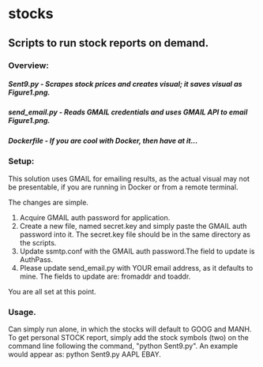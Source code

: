 # stocks
## Scripts to run stock reports on demand.
### Overview:
##### Sent9.py - Scrapes stock prices and creates visual; it saves visual as Figure1.png.
##### send_email.py - Reads GMAIL credentials and uses GMAIL API to email Figure1.png.
##### Dockerfile - If you are cool with Docker, then have at it...
### Setup:
This solution uses GMAIL for emailing results, as the actual visual may not be presentable, if you are running in Docker or from a remote terminal. 

The changes are simple.
1. Acquire GMAIL auth password for application.
2. Create a new file, named secret.key and simply paste the GMAIL auth password into it. The secret.key file should be in the same directory as the scripts.
3. Update ssmtp.conf with the GMAIL auth password.The field to update is AuthPass.
4. Please update send_email.py with YOUR email address, as it defaults to mine. The fields to update are: fromaddr and toaddr.

You are all set at this point.
### Usage.
Can simply run alone, in which the stocks will default to GOOG and MANH. To get personal STOCK report, simply add the stock symbols (two) on the command line following the command, "python Sent9.py". An example would appear as: python Sent9.py AAPL EBAY.
